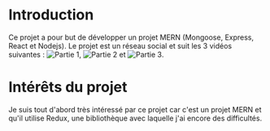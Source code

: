 # Introduction

Ce projet a pour but de développer un projet MERN (Mongoose, Express, React et Nodejs). Le projet est un réseau social et suit les 3 vidéos suivantes : ![Partie 1](https://www.youtube.com/watch?v=ngc9gnGgUdA), ![Partie 2](https://www.youtube.com/watch?v=aibtHnbeuio) et ![Partie 3](https://www.youtube.com/watch?v=46NRrn4xi5Y).

# Intérêts du projet

Je suis tout d'abord très intéressé par ce projet car c'est un projet MERN et qu'il utilise Redux, une bibliothèque avec laquelle j'ai encore des difficultés. 
